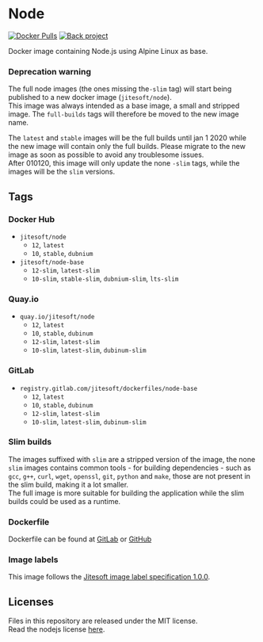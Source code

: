 # Node

[![Docker Pulls](https://img.shields.io/docker/pulls/jitesoft/node-base.svg)](https://cloud.docker.com/u/jitesoft/repository/docker/jitesoft/node-base)
[![Back project](https://img.shields.io/badge/Open%20Collective-Tip%20the%20devs!-blue.svg)](https://opencollective.com/jitesoft-open-source)

Docker image containing Node.js using Alpine Linux as base.  

### Deprecation warning

The full node images (the ones missing the`-slim` tag) will start being published to a new docker image (`jitesoft/node`).  
This image was always intended as a base image, a small and stripped image. The `full-builds` tags will therefore be moved
to the new image name.  

The `latest` and `stable` images will be the full builds until jan 1 2020 while the new image will contain only the full builds. Please
migrate to the new image as soon as possible to avoid any troublesome issues.  
After 010120, this image will only update the none `-slim` tags, while the images will be the `slim` versions.


## Tags

### Docker Hub

* `jitesoft/node`
    * `12`, `latest`
    * `10`, `stable`, `dubnium`
* `jitesoft/node-base`
    * `12-slim`, `latest-slim`
    * `10-slim`, `stable-slim`, `dubnium-slim`, `lts-slim`

### Quay.io

* `quay.io/jitesoft/node`
    * `12`, `latest`
    * `10`, `stable`, `dubinum`
    * `12-slim`, `latest-slim`
    * `10-slim`, `latest-slim`, `dubinum-slim`

### GitLab

* `registry.gitlab.com/jitesoft/dockerfiles/node-base`
    * `12`, `latest`
    * `10`, `stable`, `dubinum`
    * `12-slim`, `latest-slim`
    * `10-slim`, `latest-slim`, `dubinum-slim`

### Slim builds

The images suffixed with `slim` are a stripped version of the image, the none `slim` images contains common tools - for 
building dependencies - such as `gcc`, `g++`, `curl`, `wget`, `openssl`, `git`, `python` and `make`, those are not
present in the slim build, making it a lot smaller.  
The full image is more suitable for building the application while the slim builds could be used as a runtime.

### Dockerfile

Dockerfile can be found at  [GitLab](https://gitlab.com/jitesoft/dockerfiles/node-base) or [GitHub](https://github.com/jitesoft/docker-node-base)

### Image labels

This image follows the [Jitesoft image label specification 1.0.0](https://gitlab.com/snippets/1866155).


## Licenses

Files in this repository are released under the MIT license.  
Read the nodejs license [here](https://github.com/nodejs/node/blob/master/LICENSE).  
